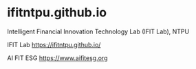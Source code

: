 # ifitntpu.github.io
Intelligent Financial Innovation Technology Lab (IFIT Lab), NTPU

IFIT Lab
https://ifitntpu.github.io/

AI FIT ESG
https://www.aifitesg.org
